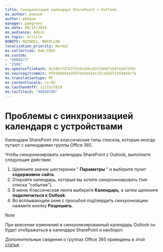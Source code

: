 ```yaml
---
title: Синхронизация календаря SharePoint с Outlook
ms.author: pebaum
author: pebaum
manager: pamgreen
ms.date: 08/14/2019
ms.audience: Admin
ms.topic: article
ROBOTS: NOINDEX, NOFOLLOW
localization_priority: Normal
ms.collection: Adm_O365
ms.custom:
- "9000677"
- "2586"
ms.openlocfilehash: 8158b1fd762fe541a56c821fd68f1bdfa5d7339c
ms.sourcegitcommit: 0f0186044a3597e42ad14c32ca58e7224344dcfa
ms.translationtype: MT
ms.contentlocale: ru-RU
ms.lasthandoff: 12/15/2019
ms.locfileid: "40050790"
---
```

# <a name="issues-synchronizing-your-calendar-to-devices"></a>Проблемы с синхронизацией календаря с устройствами

Календари SharePoint это классические типы списков, которые иногда путают с календарями группы Office 365.

Чтобы синхронизировать календарь SharePoint с Outlook, выполните следующие действия:

1. Щелкните значок шестеренки " **Параметры** " и выберите пункт **содержимое сайта**.
2. Откройте календарь, который вы хотите синхронизировать (тип списка "события").
3. В меню Классическая лента выберите **Календарь**, а затем щелкните **подключиться к Outlook**.
4. Во всплывающем окне с просьбой подтвердить синхронизацию нажмите кнопку **Разрешить**.

>[!Note]
> При внесении изменений в синхронизированный календарь Outlook он будет отображаться в календаре SharePoint и наоборот.

Дополнительные сведения о группах Office 365 приведены в этой [статье](https://support.office.com/article/Learn-about-Office-365-groups-b565caa1-5c40-40ef-9915-60fdb2d97fa2).
